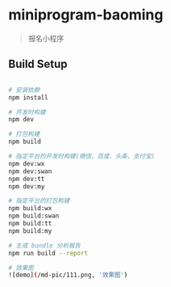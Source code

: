 # miniprogram-baoming

> 报名小程序

## Build Setup

``` bash

# 安装依赖
npm install

# 开发时构建
npm dev

# 打包构建
npm build

# 指定平台的开发时构建(微信、百度、头条、支付宝)
npm dev:wx
npm dev:swan
npm dev:tt
npm dev:my

# 指定平台的打包构建
npm build:wx
npm build:swan
npm build:tt
npm build:my

# 生成 bundle 分析报告
npm run build --report

# 效果图
![demo](/md-pic/111.png, '效果图')
```

